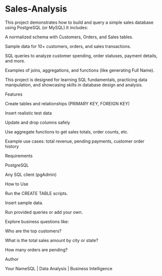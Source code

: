 # Sales-Analysis
This project demonstrates how to build and query a simple sales database using PostgreSQL (or MySQL).It includes:

A normalized schema with Customers, Orders, and Sales tables.

Sample data for 10+ customers, orders, and sales transactions.

SQL queries to analyze customer spending, order statuses, payment details, and more.

Examples of joins, aggregations, and functions (like generating Full Name).

This project is designed for learning SQL fundamentals, practicing data manipulation, and showcasing skills in database design and analysis.

Features

Create tables and relationships (PRIMARY KEY, FOREIGN KEY)

Insert realistic test data

Update and drop columns safely

Use aggregate functions to get sales totals, order counts, etc.

Example use cases: total revenue, pending payments, customer order history

Requirements

PostgreSQL

Any SQL client (pgAdmin)

How to Use

Run the CREATE TABLE scripts.

Insert sample data.

Run provided queries or add your own.

Explore business questions like:

Who are the top customers?

What is the total sales amount by city or state?

How many orders are pending?

Author

Your NameSQL | Data Analysis | Business Intelligence
